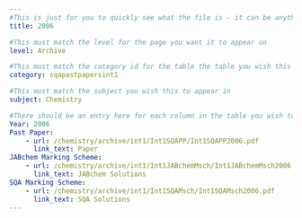 ```yaml
---
#This is just for you to quickly see what the file is - it can be anything you want
title: 2006

#This must match the level for the page you want it to appear on
level: Archive

#This must match the category id for the table the table you wish this to appear in
category: sqapastpapersint1

#This must match the subject you wish this to appear in
subject: Chemistry

#There should be an entry here for each column in the table you wish to populate:
Year: 2006
Past Paper:
    - url: /chemistry/archive/int1/Int1SQAPP/Int1SQAPP2006.pdf
      link_text: Paper
JABchem Marking Scheme:
    - url: /chemistry/archive/int1/Int1JABchemMsch/Int1JABchemMsch2006.pdf
      link_text: JABchem Solutions
SQA Marking Scheme:
    - url: /chemistry/archive/int1/Int1SQAMsch/Int1SQAMsch2006.pdf
      link_text: SQA Solutions
---
```


